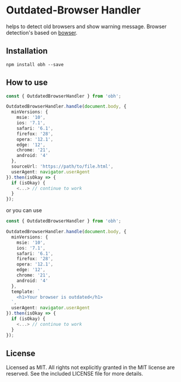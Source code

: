 # Outdated-Browser Handler
helps to detect old browsers and show warning message. Browser detection's based on [bowser](https://github.com/lancedikson/bowser).

## Installation
`npm install obh --save`

## How to use
```typescript
const { OutdatedBrowserHandler } from 'obh';

OutdatedBrowserHandler.handle(document.body, {
  minVersions: {
    msie: '10',
    ios: '7.1',
    safari: '6.1',
    firefox: '28',
    opera: '12.1',
    edge: '12',
    chrome: '21',
    android: '4'
  },
  sourceUrl: 'https://path/to/file.html',
  userAgent: navigator.userAgent
}).then(isOkay => {
  if (isOkay) {
    <...> // continue to work
  }
});
```
or you can use
```typescript
const { OutdatedBrowserHandler } from 'obh';

OutdatedBrowserHandler.handle(document.body, {
  minVersions: {
    msie: '10',
    ios: '7.1',
    safari: '6.1',
    firefox: '28',
    opera: '12.1',
    edge: '12',
    chrome: '21',
    android: '4'
  },
  template: `
    <h1>Your browser is outdated</h1>
  `,
  userAgent: navigator.userAgent
}).then(isOkay => {
  if (isOkay) {
    <...> // continue to work
  }
});
```

## License
Licensed as MIT. All rights not explicitly granted in the MIT license are reserved. See the included LICENSE file for more details.

